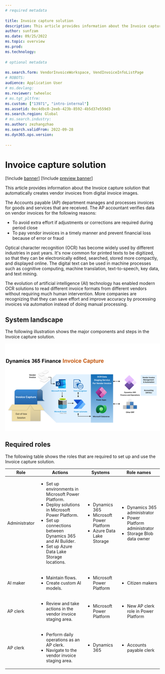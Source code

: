 ```yaml
---
# required metadata

title: Invoice capture solution
description: This article provides information about the Invoice capture solution.
author: sunfzam
ms.date: 09/25/2022
ms.topic: overview
ms.prod: 
ms.technology: 

# optional metadata

ms.search.form: VendorInvoiceWorkspace, VendInvoiceInfoListPage
# ROBOTS: 
audience: Application User
# ms.devlang: 
ms.reviewer: twheeloc
# ms.tgt_pltfrm: 
ms.custom: ["13971", "intro-internal"]
ms.assetid: 0ec4dbc0-2eeb-423b-8592-4b5d37e559d3
ms.search.region: Global
# ms.search.industry: 
ms.author: zezhangzhao
ms.search.validFrom: 2022-09-28
ms.dyn365.ops.version: 

---
```


# Invoice capture solution

[!include [banner](../includes/banner.md)]
[!include [preview banner](../includes/preview-banner.md)]

This article provides information about the Invoice capture solution that automatically creates vendor invoices from digital invoice images.

The Accounts payable (AP) department manages and processes invoices for goods and services that are received. The AP accountant verifies data on vendor invoices for the following reasons:

- To avoid extra effort if adjustments or corrections are required during period close
- To pay vendor invoices in a timely manner and prevent financial loss because of error or fraud

Optical character recognition (OCR) has become widely used by different industries in past years. It's now common for printed texts to be digitized, so that they can be electronically edited, searched, stored more compactly, and displayed online. The digital text can be used in machine processes such as cognitive computing, machine translation, text-to-speech, key data, and text mining.

The evolution of artificial intelligence (AI) technology has enabled modern OCR solutions to read different invoice formats from different vendors without requiring much human intervention. More companies are recognizing that they can save effort and improve accuracy by processing invoices via automation instead of doing manual processing.

## System landscape

The following illustration shows the major components and steps in the Invoice capture solution.

[![Components and steps in the Invoice capture solution.](./media/Invoice-capture2.png)](./media/Invoice-capture2.png)

## Required roles

The following table shows the roles that are required to set up and use the Invoice capture solution.

| Role          | Actions | Systems | Role names |
|---------------|---------|---------|-----------|
| Administrator | <ul><li>Set up environments in Microsoft Power Platform.</li><li>Deploy solutions in Microsoft Power Platform.</li><li>Set up connections between Dynamics 365 and AI Builder.</li><li>Set up Azure Data Lake Storage locations.</li></ul> | <ul><li>Dynamics 365</li><li>Microsoft Power Platform</li><li>Azure Data Lake Storage</li></ul> | <ul><li>Dynamics 365 administrator</li><li>Power Platform administrator</li><li>Storage Blob data owner</li></ul> |
| AI maker      | <ul><li>Maintain flows.</li><li>Create custom AI models.</li></ul> | <ul><li>Microsoft Power Platform</li></ul> | <ul><li>Citizen makers</li></ul> |
| AP clerk      | <ul><li>Review and take actions in the vendor invoice staging area.</li><ul> | <ul><li>Microsoft Power Platform</li></ul> | <ul><li>New AP clerk role in Power Platform</li></ul> |
| AP clerk      | <ul><li>Perform daily operations as an AP clerk.</li><li>Navigate to the vendor invoice staging area.</li></ul> | <ul><li>Dynamics 365</li></ul> | <ul><li>Accounts payable clerk</li></ul> |
